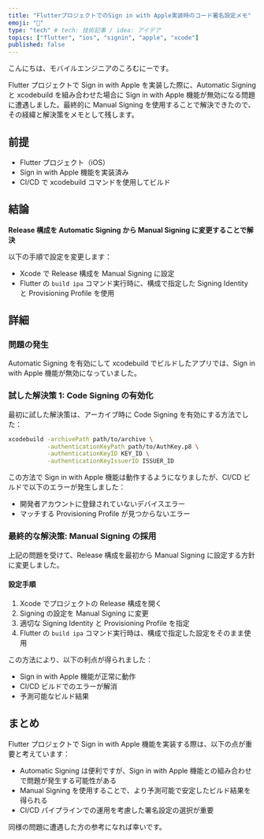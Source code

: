 ```yaml
---
title: "FlutterプロジェクトでのSign in with Apple実装時のコード署名設定メモ"
emoji: "🍎"
type: "tech" # tech: 技術記事 / idea: アイデア
topics: ["flutter", "ios", "signin", "apple", "xcode"]
published: false
---
```


こんにちは、モバイルエンジニアのころむにーです。

Flutter プロジェクトで Sign in with Apple を実装した際に、Automatic Signing と xcodebuild を組み合わせた場合に Sign in with Apple 機能が無効になる問題に遭遇しました。最終的に Manual Signing を使用することで解決できたので、その経緯と解決策をメモとして残します。

## 前提

- Flutter プロジェクト（iOS）
- Sign in with Apple 機能を実装済み
- CI/CD で xcodebuild コマンドを使用してビルド

## 結論

**Release 構成を Automatic Signing から Manual Signing に変更することで解決**

以下の手順で設定を変更します：

- Xcode で Release 構成を Manual Signing に設定
- Flutter の `build ipa` コマンド実行時に、構成で指定した Signing Identity と Provisioning Profile を使用

## 詳細

### 問題の発生

Automatic Signing を有効にして xcodebuild でビルドしたアプリでは、Sign in with Apple 機能が無効になっていました。

### 試した解決策 1: Code Signing の有効化

最初に試した解決策は、アーカイブ時に Code Signing を有効にする方法でした：

```bash
xcodebuild -archivePath path/to/archive \
           -authenticationKeyPath path/to/AuthKey.p8 \
           -authenticationKeyID KEY_ID \
           -authenticationKeyIssuerID ISSUER_ID
```

この方法で Sign in with Apple 機能は動作するようになりましたが、CI/CD ビルドで以下のエラーが発生しました：

- 開発者アカウントに登録されていないデバイスエラー
- マッチする Provisioning Profile が見つからないエラー

### 最終的な解決策: Manual Signing の採用

上記の問題を受けて、Release 構成を最初から Manual Signing に設定する方針に変更しました。

#### 設定手順

1. Xcode でプロジェクトの Release 構成を開く
2. Signing の設定を Manual Signing に変更
3. 適切な Signing Identity と Provisioning Profile を指定
4. Flutter の `build ipa` コマンド実行時は、構成で指定した設定をそのまま使用

この方法により、以下の利点が得られました：

- Sign in with Apple 機能が正常に動作
- CI/CD ビルドでのエラーが解消
- 予測可能なビルド結果

## まとめ

Flutter プロジェクトで Sign in with Apple 機能を実装する際は、以下の点が重要と考えています：

- Automatic Signing は便利ですが、Sign in with Apple 機能との組み合わせで問題が発生する可能性がある
- Manual Signing を使用することで、より予測可能で安定したビルド結果を得られる
- CI/CD パイプラインでの運用を考慮した署名設定の選択が重要

同様の問題に遭遇した方の参考になれば幸いです。
